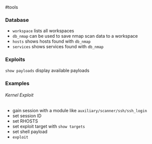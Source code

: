 #tools
### Database
- `workspace` lists all workspaces
- `db_nmap` can be used to save nmap scan data to a workspace
- `hosts` shows hosts found with `db_nmap`
- `services` shows services found with `db_nmap`
### Exploits
`show payloads` display available payloads
### Examples
###### Kernel Exploit
- gain session with a module like `auxiliary/scanner/ssh/ssh_login`
- set session ID
- set RHOSTS
- set exploit target with `show targets`
- set shell payload
- `exploit`